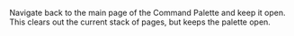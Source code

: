 Navigate back to the main page of the Command Palette and keep it open. This clears out the current stack of pages, but keeps the palette open.